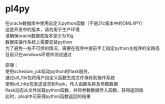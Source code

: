 # pl4py
在oracle数据库中使用自定义python函数（不是21c版本中的OML4PY）  
这是开发中的版本，请勿用于生产环境  
请确保oracle数据库版本至少为10g  
数据库操作系统上需要安装python  
为了避免一些不可控的情况，需要在程序中提前手工指定python主程序的全路径  
目前只在windows环境中测试通过  

原理：  
使用schedule_job启动python的flask服务，  
通过utl_file包将用户自定义函数生成文件保存到操作系统  
使用utl_http包发送请求到flask，传入函数名称及参数数据  
flask动态从文件加载python函数，并将参数数据传入函数，获得返回值  
此时，plsql中可获得python函数返回的结果  
